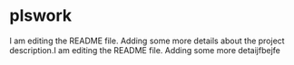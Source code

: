 # plswork
I am editing the README file. Adding some more details about the project description.I am editing the README file. Adding some more detaijfbejfe
